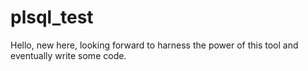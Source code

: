 # plsql_test

Hello, new here, looking forward to harness the power of this tool and eventually write some code.
